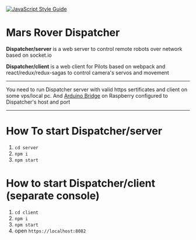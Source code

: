 [![JavaScript Style Guide](https://img.shields.io/badge/code_style-standard-brightgreen.svg)](https://standardjs.com)

Mars Rover Dispatcher
=========================
**Dispatcher/server** is a web server to control remote robots over network based on socket.io

**Dispatcher/client** is a web client for Pilots based on webpack and react/redux/redux-sagas to control camera's servos and movement

---

You need to run Dispatcher server with valid https sertificates and client on some vps/local pc.
And [Arduino Bridge](https://github.com/spaceshipyard/mars-rover-node-bridge) on Raspberry configured to Dispatcher's host and port

---

# How To start Dispatcher/server 
1. `cd server` 
1. `npm i`
1. `npm start` 

# How to start Dispatcher/client (separate console)
1. `cd client`
1. `npm i`
1. `npm start`
1. open `https://localhost:8082`
